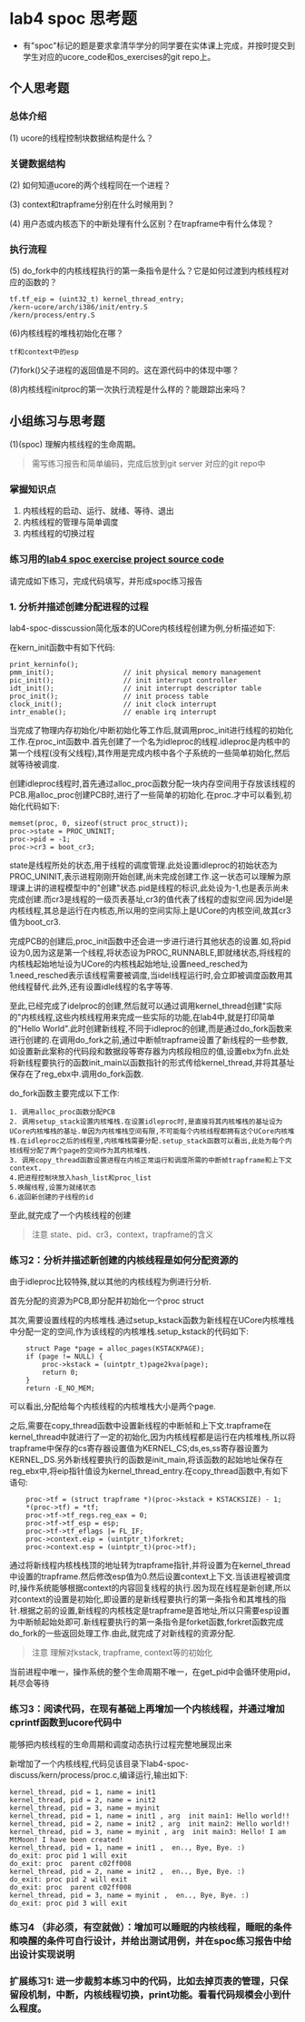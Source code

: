 # lab4 spoc 思考题

- 有"spoc"标记的题是要求拿清华学分的同学要在实体课上完成，并按时提交到学生对应的ucore_code和os_exercises的git repo上。

## 个人思考题

### 总体介绍

(1) ucore的线程控制块数据结构是什么？

### 关键数据结构

(2) 如何知道ucore的两个线程同在一个进程？

(3) context和trapframe分别在什么时候用到？

(4) 用户态或内核态下的中断处理有什么区别？在trapframe中有什么体现？

### 执行流程

(5) do_fork中的内核线程执行的第一条指令是什么？它是如何过渡到内核线程对应的函数的？
```
tf.tf_eip = (uint32_t) kernel_thread_entry;
/kern-ucore/arch/i386/init/entry.S
/kern/process/entry.S
```

(6)内核线程的堆栈初始化在哪？
```
tf和context中的esp
```

(7)fork()父子进程的返回值是不同的。这在源代码中的体现中哪？

(8)内核线程initproc的第一次执行流程是什么样的？能跟踪出来吗？

## 小组练习与思考题

(1)(spoc) 理解内核线程的生命周期。

> 需写练习报告和简单编码，完成后放到git server 对应的git repo中

### 掌握知识点
1. 内核线程的启动、运行、就绪、等待、退出
2. 内核线程的管理与简单调度
3. 内核线程的切换过程

### 练习用的[lab4 spoc exercise project source code](https://github.com/chyyuu/ucore_lab/tree/master/related_info/lab4/lab4-spoc-discuss)


请完成如下练习，完成代码填写，并形成spoc练习报告

### 1. 分析并描述创建分配进程的过程

lab4-spoc-disscussion简化版本的UCore内核线程创建为例,分析描述如下:

在kern_init函数中有如下代码:

    print_kerninfo();
    pmm_init();                 // init physical memory management
    pic_init();                 // init interrupt controller
    idt_init();                 // init interrupt descriptor table
    proc_init();                // init process table
    clock_init();               // init clock interrupt
    intr_enable();              // enable irq interrupt
    
当完成了物理内存初始化/中断初始化等工作后,就调用proc_init进行线程的初始化工作.在proc_int函数中.首先创建了一个名为idleproc的线程.idleproc是内核中的第一个线程(没有父线程),其作用是完成内核中各个子系统的一些简单初始化,然后就等待被调度.

创建idleproc线程时,首先通过alloc_proc函数分配一块内存空间用于存放该线程的PCB.用alloc_proc创建PCB时,进行了一些简单的初始化.在proc.才中可以看到,初始化代码如下:

    memset(proc, 0, sizeof(struct proc_struct));
    proc->state = PROC_UNINIT;
    proc->pid = -1;
    proc->cr3 = boot_cr3;
    
state是线程所处的状态,用于线程的调度管理.此处设置idleproc的初始状态为PROC_UNINIT,表示进程刚刚开始创建,尚未完成创建工作.这一状态可以理解为原理课上讲的进程模型中的"创建"状态.pid是线程的标识,此处设为-1,也是表示尚未完成创建.而cr3是线程的一级页表基址,cr3的值代表了线程的虚拟空间.因为idel是内核线程,其总是运行在内核态,所以用的空间实际上是UCore的内核空间,故其cr3值为boot_cr3.

完成PCB的创建后,proc_init函数中还会进一步进行进行其他状态的设置.如,将pid设为0,因为这是第一个线程,将状态设为PROC_RUNNABLE,即就绪状态,将线程的内核栈起始地址设为UCore的内核栈起始地址,设置need_resched为1.need_resched表示该线程需要被调度,当idel线程运行时,会立即被调度函数用其他线程替代.此外,还有设置idle线程的名字等等.

至此,已经完成了idelproc的创建,然后就可以通过调用kernel_thread创建"实际的"内核线程,这些内核线程用来完成一些实际的功能,在lab4中,就是打印简单的"Hello World".此时创建新线程,不同于idleproc的创建,而是通过do_fork函数来进行创建的.在调用do_fork之前,通过中断帧trapframe设置了新线程的一些参数,如设置新此案称的代码段和数据段等寄存器为内核段相应的值,设置ebx为fn.此处将新线程要执行的函数init_main以函数指针的形式传给kernel_thread,并将其基址保存在了reg_ebx中.调用do_fork函数.

do_fork函数主要完成以下工作:

    1. 调用alloc_proc函数分配PCB
    2. 调用setup_stack设置内核堆栈.在设置idleproc时,是直接将其内核堆栈的基址设为UCore内核堆栈的基址.单因为内核堆栈空间有限,不可能每个内核线程都拥有这个UCore内核堆栈.在idleproc之后的线程里,内核堆栈需要分配.setup_stack函数可以看出,此处为每个内核线程分配了两个page的空间作为其内核堆栈.
    3. 调用copy_thread函数设置进程在内核正常运行和调度所需的中断帧trapframe和上下文context.
    4.把进程控制块放入hash_list和proc_list
    5.唤醒线程,设置为就绪状态
    6.返回新创建的子线程的id
    
至此,就完成了一个内核线程的创建



> 注意 state、pid、cr3，context，trapframe的含义

### 练习2：分析并描述新创建的内核线程是如何分配资源的

由于idleproc比较特殊,就以其他的内核线程为例进行分析.

首先分配的资源为PCB,即分配并初始化一个proc struct

其次,需要设置线程的内核堆栈.通过setup_kstack函数为新线程在UCore内核堆栈中分配一定的空间,作为该线程的内核堆栈.setup_kstack的代码如下:

        struct Page *page = alloc_pages(KSTACKPAGE);
        if (page != NULL) {
            proc->kstack = (uintptr_t)page2kva(page);
            return 0;
        }
        return -E_NO_MEM;
        
可以看出,分配给每个内核线程的内核堆栈大小是两个page.

之后,需要在copy_thread函数中设置新线程的中断帧和上下文.trapframe在kernel_thread中就进行了一定的初始化,因为内核线程都是运行在内核堆栈,所以将trapframe中保存的cs寄存器设置值为KERNEL_CS;ds,es,ss寄存器设置为KERNEL_DS.另外新线程要执行的函数是init_main,将该函数的起始地址保存在reg_ebx中,将eip指针值设为kernel_thread_entry.在copy_thread函数中,有如下语句:

        proc->tf = (struct trapframe *)(proc->kstack + KSTACKSIZE) - 1;
        *(proc->tf) = *tf;
        proc->tf->tf_regs.reg_eax = 0;
        proc->tf->tf_esp = esp;
        proc->tf->tf_eflags |= FL_IF;
        proc->context.eip = (uintptr_t)forkret;
        proc->context.esp = (uintptr_t)(proc->tf);

通过将新线程内核栈栈顶的地址转为trapframe指针,并将设置为在kernel_thread中设置的trapframe.然后修改esp值为0.然后设置context上下文.当该进程被调度时,操作系统能够根据context的内容回复线程的执行.因为现在线程是新创建,所以对context的设置是初始化,即设置的是新线程要执行的第一条指令和其堆栈的指针.根据之前的设置,新线程的内核栈定是trapframe是首地址,所以只需要esp设置为中断帧起始处即可.新线程要执行的第一条指令是forket函数,forkret函数完成do_fork的一些返回处理工作.由此,就完成了对新线程的资源分配.
> 注意 理解对kstack, trapframe, context等的初始化


当前进程中唯一，操作系统的整个生命周期不唯一，在get_pid中会循环使用pid，耗尽会等待

### 练习3：阅读代码，在现有基础上再增加一个内核线程，并通过增加cprintf函数到ucore代码中
能够把内核线程的生命周期和调度动态执行过程完整地展现出来

新增加了一个内核线程,代码见该目录下lab4-spoc-discuss/kern/process/proc.c,编译运行,输出如下:

    kernel_thread, pid = 1, name = init1
    kernel_thread, pid = 2, name = init2
    kernel_thread, pid = 3, name = myinit
    kernel_thread, pid = 1, name = init1 , arg  init main1: Hello world!! 
    kernel_thread, pid = 2, name = init2 , arg  init main2: Hello world!! 
    kernel_thread, pid = 3, name = myinit , arg  init main3: Hello! I am MtMoon! I have been created! 
    kernel_thread, pid = 1, name = init1 ,  en.., Bye, Bye. :)
    do_exit: proc pid 1 will exit
    do_exit: proc  parent c02ff008
    kernel_thread, pid = 2, name = init2 ,  en.., Bye, Bye. :)
    do_exit: proc pid 2 will exit
    do_exit: proc  parent c02ff008
    kernel_thread, pid = 3, name = myinit ,  en.., Bye, Bye. :) 
    do_exit: proc pid 3 will exit


### 练习4 （非必须，有空就做）：增加可以睡眠的内核线程，睡眠的条件和唤醒的条件可自行设计，并给出测试用例，并在spoc练习报告中给出设计实现说明

### 扩展练习1: 进一步裁剪本练习中的代码，比如去掉页表的管理，只保留段机制，中断，内核线程切换，print功能。看看代码规模会小到什么程度。
